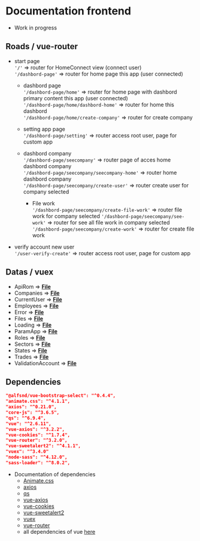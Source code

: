 # Documentation frontend

- Work in progress

## Roads / vue-router

- start page  
  `'/'` => router for HomeConnect view (connect user)  
  `'/dashbord-page'` => router for home page this app (user connected)

  - dashbord page  
    `'/dashbord-page/home'` => router for home page with dashbord primary content this app (user connected)  
    `'/dashbord-page/home/dashbord-home'` => router for home this dashbord  
    `'/dashbord-page/home/create-company'` => router for create company

  - setting app page  
    `'/dashbord-page/setting'` => router access root user, page for custom app

  - dashbord company  
    `'/dashbord-page/seecompany'` => router page of acces home dashbord company  
    `'/dashbord-page/seecompany/seecompany-home'` => router home dashbord company  
    `'/dashbord-page/seecompany/create-user'` => router create user for company selected

    - File work  
      `'/dashbord-page/seecompany/create-file-work'` => router file work for company selected
      `'/dashbord-page/seecompany/see-work'` => router for see all file work in company selected
      `'/dashbord-page/seecompany/create-work'` => router for create file work

- verify account new user  
   `'/user-verify-create'` => router access root user, page for custom app

## Datas / vuex

- ApiRom => [**File**](https://github.com/j314h/numerica_competences_documentation/blob/master/fiches_vuex/ApiRom.md)
- Companies => [**File**](https://github.com/j314h/numerica_competences_documentation/blob/master/fiches_vuex/Companies.md)
- CurrentUser => [**File**](https://github.com/j314h/numerica_competences_documentation/blob/master/fiches_vuex/CurrentUser.md)
- Employees => [**File**](https://github.com/j314h/numerica_competences_documentation/blob/master/fiches_vuex/Employees.md)
- Error => [**File**](https://github.com/j314h/numerica_competences_documentation/blob/master/fiches_vuex/Error.md)
- Files => [**File**](https://github.com/j314h/numerica_competences_documentation/blob/master/fiches_vuex/Files.md)
- Loading => [**File**](https://github.com/j314h/numerica_competences_documentation/blob/master/fiches_vuex/Loading.md)
- ParamApp => [**File**]()
- Roles => [**File**]()
- Sectors => [**File**]()
- States => [**File**]()
- Trades => [**File**]()
- ValidationAccount => [**File**]()

## Dependencies

```json
"@alfsnd/vue-bootstrap-select": "^0.4.4",
"animate.css": "^4.1.1",
"axios": "^0.21.0",
"core-js": "^3.6.5",
"qs": "^6.9.4",
"vue": "^2.6.11",
"vue-axios": "^3.2.2",
"vue-cookies": "^1.7.4",
"vue-router": "^3.2.0",
"vue-sweetalert2": "^4.1.1",
"vuex": "^3.4.0"
"node-sass": "^4.12.0",
"sass-loader": "^8.0.2",
```

- Documentation of dependencies
  - [Animate.css](https://www.npmjs.com/package/animate.css/v/4.1.1)
  - [axios](https://www.npmjs.com/package/axios)
  - [qs](https://www.npmjs.com/package/qs)
  - [vue-axios](https://www.npmjs.com/package/vue-axios)
  - [vue-cookies](https://www.npmjs.com/package/vue-cookies)
  - [vue-sweetalert2](https://www.npmjs.com/package/vue-sweetalert2)
  - [vuex](https://vuex.vuejs.org/)
  - [vue-router](https://router.vuejs.org/)
  - all dependencies of vue [here](https://vuejs.org/)
